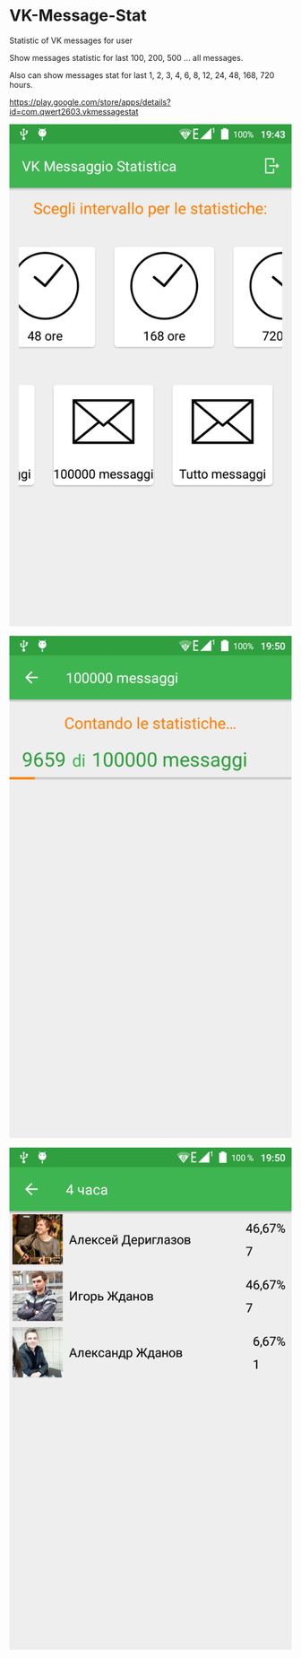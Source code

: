 # VK-Message-Stat
Statistic of VK messages for user

Show messages statistic for last 100, 200, 500 ... all messages.

Also can show messages stat for last 1, 2, 3, 4, 6, 8, 12, 24, 48, 168, 720 hours.

https://play.google.com/store/apps/details?id=com.qwert2603.vkmessagestat

![alt tag](https://github.com/qwert2603/VK-Message-Stat/blob/master/device-2017-03-17-184330.png)

![alt tag](https://github.com/qwert2603/VK-Message-Stat/blob/master/device-2017-03-17-185024.png)

![alt tag](https://github.com/qwert2603/VK-Message-Stat/blob/master/device-2017-03-17-185055.png)

